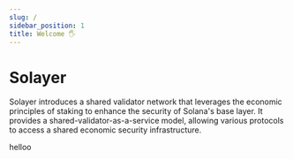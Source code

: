 ```yaml
---
slug: /
sidebar_position: 1
title: Welcome 🖐️
---
```


# Solayer

Solayer introduces a shared validator network that leverages the economic principles of staking to enhance the security of Solana's base layer. It provides a shared-validator-as-a-service model, allowing various protocols to access a shared economic security infrastructure.

helloo
